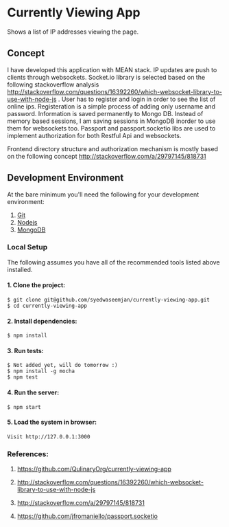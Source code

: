 # Currently Viewing App

Shows a list of IP addresses viewing the page.

## Concept
I have developed this application with MEAN stack. IP updates are push to clients through websockets. Socket.io library is selected based on the following stackoverflow analysis http://stackoverflow.com/questions/16392260/which-websocket-library-to-use-with-node-js . User has to register and login in order to see the list of online ips. Registeration is a simple process of adding only username and password. Information is saved permanently to Mongo DB. Instead of memory based sessions, I am saving sessions in MongoDB inorder to use them for websockets too. Passport and passport.socketio libs are used to implement authorization for both Restful Api and websockets.

Frontend directory structure and authorization mechanism is mostly based on the following concept http://stackoverflow.com/a/29797145/818731


## Development Environment

At the bare minimum you'll need the following for your development environment:

1. [Git](https://git-scm.com/book/en/v2/Getting-Started-Installing-Git)
2. [Nodejs](https://docs.npmjs.com/getting-started/installing-node)
3. [MongoDB](https://www.mongodb.com/download-center?jmp=homepage#community)

### Local Setup

The following assumes you have all of the recommended tools listed above installed.

#### 1. Clone the project:

    $ git clone git@github.com/syedwaseemjan/currently-viewing-app.git
    $ cd currently-viewing-app

#### 2. Install dependencies:

    $ npm install

#### 3. Run tests:

    $ Not added yet, will do tomorrow :)
    $ npm install -g mocha
    $ npm test

#### 4. Run the server:

    $ npm start

#### 5. Load the system in browser:

    Visit http://127.0.0.1:3000


### References:

1. https://github.com/QulinaryOrg/currently-viewing-app

2. http://stackoverflow.com/questions/16392260/which-websocket-library-to-use-with-node-js

3. http://stackoverflow.com/a/29797145/818731

4. https://github.com/jfromaniello/passport.socketio




